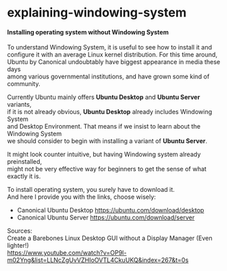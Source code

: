 # explaining-windowing-system

#### Installing operating system without Windowing System
To understand Windowing System, it is useful to see how to install it and  
configure it with an average Linux kernel distribution. For this time around,  
Ubuntu by Canonical undoubtably have biggest appearance in media these days  
among various governmental institutions, and have grown some kind of community. 

Currently Ubuntu mainly offers **Ubuntu Desktop** and **Ubuntu Server** variants,  
if it is not already obvious, **Ubuntu Desktop** already includes Windowing System  
and Desktop Environment. That means if we insist to learn about the Windowing System  
we should consider to begin with installing a variant of **Ubuntu Server**.

It might look counter intuitive, but having Windowing system already preinstalled,  
might not be very effective way for beginners to get the sense of what exactly it is.

To install operating system, you surely have to download it.  
And here I provide you with the links, choose wisely:
* Canonical Ubuntu Desktop https://ubuntu.com/download/desktop
* Canonical Ubuntu Server https://ubuntu.com/download/server




Sources:   
Create a Barebones Linux Desktop GUI without a Display Manager (Even lighter!)  
https://www.youtube.com/watch?v=OP9l-m02Yng&list=LLNcZgUvVZHIoOVTL4CkuUKQ&index=267&t=0s
